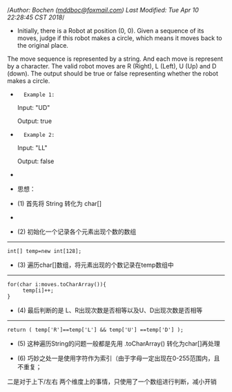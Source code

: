 /*Author: Bochen (mddboc@foxmail.com)
Last Modified: Tue Apr 10 22:28:45 CST 2018*/

* Initially, there is a Robot at position (0, 0). Given a sequence of its moves, judge if this robot makes a circle, which means it moves back to the original place.

 The move sequence is represented by a string. And each move is represent by a character. The valid robot moves are R (Right), L (Left), U (Up) and D (down). The output should be true or false representing whether the robot makes a circle.

*       Example 1:
 
  Input: "UD"

  Output: true

*       Example 2:
 
  Input: "LL"

  Output: false


 
* 
* 思想：

* (1) 首先将 String 转化为 char[]
* 
* (2) 初始化一个记录各个元素出现个数的数组

---
    int[] temp=new int[128];

* (3) 遍历char[]数组，将元素出现的个数记录在temp数组中

----

    for(char i:moves.toCharArray()){
         temp[i]++;
    }

* (4) 最后判断的是 L、R出现次数是否相等以及U、D出现次数是否相等

----

    return ( temp['R']==temp['L'] && temp['U'] ==temp['D'] );

* (5) 这种遍历String的问题一般都是先用 .toCharArray() 转化为char[]再处理

* (6) 巧妙之处一是使用字符作为索引（由于字母一定出现在0-255范围内，且不重复；

二是对于上下/左右 两个维度上的事情，只使用了一个数组进行判断，减小开销